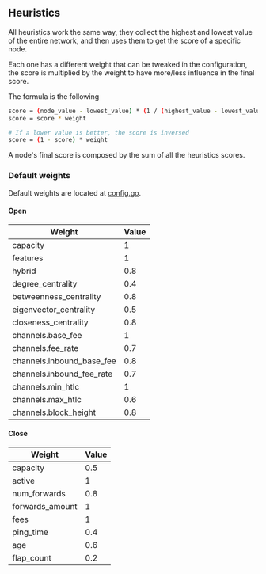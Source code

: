 ## Heuristics

All heuristics work the same way, they collect the highest and lowest value of the entire network, and then uses them to get the score of a specific node.

Each one has a different weight that can be tweaked in the configuration, the score is multiplied by the weight to have more/less influence in the final score.

The formula is the following

```bash
score = (node_value - lowest_value) * (1 / (highest_value - lowest_value))
score = score * weight

# If a lower value is better, the score is inversed
score = (1 - score) * weight
```

A node's final score is composed by the sum of all the heuristics scores.

### Default weights

Default weights are located at [config.go](../config/config.go).

#### Open

| Weight | Value |
| -- | -- |
| capacity | 1 |
| features | 1 |
| hybrid | 0.8 |
| degree_centrality | 0.4 |
| betweenness_centrality | 0.8 |
| eigenvector_centrality | 0.5 |
| closeness_centrality | 0.8 |
| channels.base_fee | 1 |
| channels.fee_rate | 0.7 |
| channels.inbound_base_fee | 0.8 |
| channels.inbound_fee_rate | 0.7 |
| channels.min_htlc | 1 |
| channels.max_htlc | 0.6 |
| channels.block_height | 0.8 |

#### Close

| Weight | Value |
| -- | -- |
| capacity | 0.5 |
| active | 1 |
| num_forwards | 0.8 |
| forwards_amount | 1 |
| fees | 1 |
| ping_time | 0.4 |
| age | 0.6 |
| flap_count | 0.2 |
